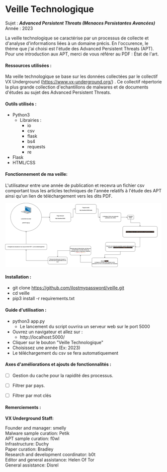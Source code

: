 # Veille Technologique

Sujet : ***Advanced Persistent Threats (Menaces Persistantes Avancées)***
Année : 2023

La veille technologique se caractérise par un processus de collecte et d'analyse d'informations liées à un domaine précis. En l'occurence, le thème que j'ai choisi est l'étude des Advanced Persistent Threats (APT).
Pour une introduction aux APT, merci de vous référer au PDF : État de l'art.

#### Ressources utilisées :

Ma veille technologique se base sur les données collectées par le collectif VX Underground (https://www.vx-underground.org/) . Ce collectif répertorie la plus grande collection d'echantillons de malwares et de documents d'études au sujet des Advanced Persistent Threats.


#### Outils utilisés :

- Python3
	- Librairies :
		- io
		- csv
		- flask
		- bs4
		- requests
		- re
- Flask
- HTML/CSS


#### Fonctionnement de ma veille:

L'utilisateur entre une année de publication et recevra un fichier csv comportant tous les articles techniques de l'année relatifs à l'étude des APT ainsi qu'un lien de téléchargement vers les dits PDF.

![Alt text](schema.png)


#### Installation :

- git clone https://github.com/ilostmypassword/veille.git
- cd veille
- pip3 install -r requirements.txt


#### Guide d'utilisation :

- python3 app.py
	- Le lancement du script ouvrira un serveur web sur le port 5000
- Ouvrez un navigateur et allez sur :
	- http://localhost:5000/
- Cliquer sur le bouton "Veille Technologique"
- Choisissez une année (Ex: 2023)
- Le téléchargement du csv se fera automatiquement


#### Axes d'améliorations et ajouts de fonctionnalités :

- [ ] Gestion du cache pour la rapidité des processus.
- [ ] Filtrer par pays.
- [ ] Filtrer par mot clés


#### Remerciements : 

**VX Underground Staff:**

Founder and manager: smelly  
Malware sample curation: Petik  
APT sample curation: f0wl  
Infrastructure: Duchy  
Paper curation: Bradley  
Research and development coordinator: b0t  
Editor and general assistance: Helen Of Tor  
General assistance: Disrel
